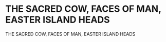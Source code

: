 # THE SACRED COW, FACES OF MAN, EASTER ISLAND HEADS

THE SACRED COW, FACES OF MAN, EASTER ISLAND HEADS